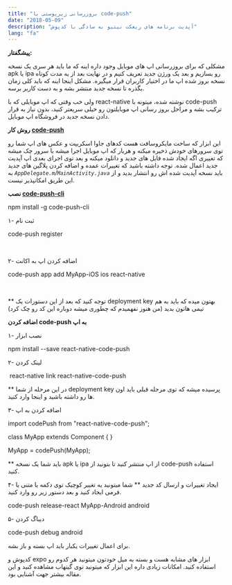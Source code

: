 ```yaml
---
title: "بروزرسانی زیرپوستی با code-push"
date: "2018-05-09"
description: "آپدیت برنامه های ریعکت نیتیو به سادگی با کدپوش"
lang: "fa"
---
```


**پیشگفتار:**

مشکلی که برای بروزرسانی اپ های موبایل وجود داره اینه که ما باید هر سری یک نسخه apk یا ipa رو بسازیم و بعد یک ورژن جدید تعریف کنیم و در نهایت بعد از یه مدت کوتاه نسخه بروز شده اپ ما در اختیار کاربران قرار میگیره. مشکل اینجا اینه که باید کلی زمان بگذره تا نسخه جدید منتشر بشه و به دست کاربر برسه.

ولی خب وقتی که اپ موبایلی که با react-native نوشته شده، میتونه با code-push ترکیب بشه و مراحل بروز رسانی اپ موبایلتون رو خیلی سریعتر کنید، بدون نیاز به قرار دادن نسخه جدید در فروشگاه اپ موبایل.

**روش کار [code-push](https://github.com/Microsoft/react-native-code-push#how-does-it-work)**

این ابزار که ساخت مایکروسافت هست کدهای جاوا اسکریپت و عکس های اپ شما رو توی سرورهای خودش ذخیره میکنه و هربار که اپ موبایل اجرا میشه با سرور چک میشه که تغییری اگه ایجاد شده فایل های جدید و دانلود میکنه و بعد توی اجرای بعدی اپ آپدیت جدید اعمال شده. توجه داشته باشید که تغییرات عمده و اضافه کردن پلاگین های جدید به _`AppDelegate.m`/`MainActivity.java`_ باید نسخه آپدیت شده اش رو انتشار بدید و از این طریق امکانپذیر نیست.

**نصب [code-push-cli](https://github.com/Microsoft/code-push/tree/master/cli#installation)**

npm install -g code-push-cli

۱- ثبت نام

code-push register

 

۲- اضافه کردن اپ به اکانت

code-push app add MyApp-iOS ios react-native

 

\*\* توجه کنید که بعد از این دستورات یک deployment key بهتون میده که باید به هم تیمی هاتون بدید (من هنوز نفهمیدم که چطوری میشه دوباره این کد رو چک کرد)

**اضافه کردن code-push به اپ**

۱- نصب ابزار

npm install --save react-native-code-push

۲- لینک کردن

 react-native link react-native-code-push

\*\* در این مرحله از شما deployment key پرسیده میشه که توی مرحله قبلی باید اون ها رو داشته باشید و اینجا وارد کنید.

۳- اضافه کردن به اپ

import codePush from "react-native-code-push";

class MyApp extends Component {
}

MyApp = codePush(MyApp);

\*\* باید شما یک نسخه apk یا ipa از اپ منتشر کنید تا بتونید از code-push استفاده کنید.

۴- ایجاد تغییرات و ارسال کد جدید \*\* شما میتونید یه تغییر کوچیک توی دکمه یا متنی یا فرمی ایجاد کنید و بعد دستور زیر رو وارد کنید.

code-push release-react MyApp-Android android

۵- دیباگ کردن

code-push debug android

برای اعمال تغییرات یکبار باید اپ بسته و باز بشه.

کدپوش و expo ابزار های مشابه هست و بسته به میل خودتون میتونید هر کدوم رو استفاده کنید. امکانات زیادی داره این ابزار که میتونید توی گیتهاب مشاهده کنید و این مقاله بیشتر جهت آشنایی بود.
